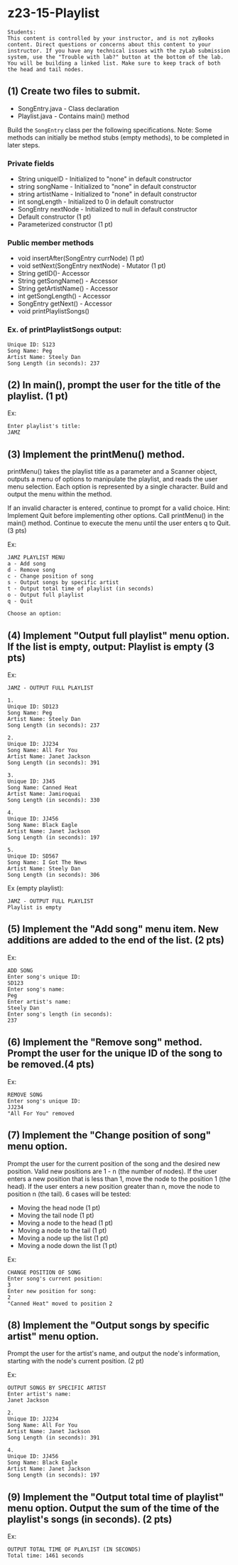 # z23-15-Playlist

    Students:
    This content is controlled by your instructor, and is not zyBooks content. Direct questions or concerns about this content to your instructor. If you have any technical issues with the zyLab submission system, use the "Trouble with lab?" button at the bottom of the lab.
    You will be building a linked list. Make sure to keep track of both the head and tail nodes.
 
## (1) Create two files to submit.

* SongEntry.java - Class declaration
* Playlist.java - Contains main() method

Build the `SongEntry` class per the following specifications. Note: Some methods can initially be method stubs (empty methods), to be completed in later steps.

###  Private fields

* String uniqueID - Initialized to "none" in default constructor
* string songName - Initialized to "none" in default constructor
* string artistName - Initialized to "none" in default constructor
* int songLength - Initialized to 0 in default constructor
* SongEntry nextNode - Initialized to null in default constructor
* Default constructor (1 pt)
* Parameterized constructor (1 pt)

###  Public member methods

* void insertAfter(SongEntry currNode) (1 pt)
* void setNext(SongEntry nextNode) - Mutator (1 pt)
* String getID()- Accessor
* String getSongName() - Accessor
* String getArtistName() - Accessor
* int getSongLength() - Accessor
* SongEntry getNext() - Accessor
* void printPlaylistSongs()

### Ex. of printPlaylistSongs output:

    Unique ID: S123
    Song Name: Peg
    Artist Name: Steely Dan
    Song Length (in seconds): 237

## (2) In main(), prompt the user for the title of the playlist. (1 pt) 

Ex:

    Enter playlist's title:
    JAMZ 

## (3) Implement the printMenu() method. 

printMenu() takes the playlist title as a parameter and a Scanner object, outputs a menu of options to manipulate the playlist, and reads the user menu selection. Each option is represented by a single character. Build and output the menu within the method.

If an invalid character is entered, continue to prompt for a valid choice. Hint: Implement Quit before implementing other options. Call printMenu() in the main() method. Continue to execute the menu until the user enters q to Quit. (3 pts) 

Ex:

    JAMZ PLAYLIST MENU
    a - Add song
    d - Remove song
    c - Change position of song
    s - Output songs by specific artist
    t - Output total time of playlist (in seconds)
    o - Output full playlist
    q - Quit
    
    Choose an option:

## (4) Implement "Output full playlist" menu option. If the list is empty, output: Playlist is empty (3 pts) 

Ex:

    JAMZ - OUTPUT FULL PLAYLIST
     
    1.
    Unique ID: SD123
    Song Name: Peg
    Artist Name: Steely Dan
    Song Length (in seconds): 237
     
    2.
    Unique ID: JJ234
    Song Name: All For You
    Artist Name: Janet Jackson
    Song Length (in seconds): 391
     
    3.
    Unique ID: J345
    Song Name: Canned Heat
    Artist Name: Jamiroquai
    Song Length (in seconds): 330
     
    4.
    Unique ID: JJ456
    Song Name: Black Eagle
    Artist Name: Janet Jackson
    Song Length (in seconds): 197
     
    5. 
    Unique ID: SD567
    Song Name: I Got The News
    Artist Name: Steely Dan
    Song Length (in seconds): 306

Ex (empty playlist):

    JAMZ - OUTPUT FULL PLAYLIST
    Playlist is empty

## (5) Implement the "Add song" menu item. New additions are added to the end of the list. (2 pts) 

Ex:

    ADD SONG
    Enter song's unique ID:
    SD123
    Enter song's name:
    Peg
    Enter artist's name:
    Steely Dan
    Enter song's length (in seconds):
    237

## (6) Implement the "Remove song" method. Prompt the user for the unique ID of the song to be removed.(4 pts) 

Ex:

    REMOVE SONG
    Enter song's unique ID:
    JJ234
    "All For You" removed

## (7) Implement the "Change position of song" menu option.

Prompt the user for the current position of the song and the desired new position. Valid new positions are 1 - n (the number of nodes). If the user enters a new position that is less than 1, move the node to the position 1 (the head). If the user enters a new position greater than n, move the node to position n (the tail). 6 cases will be tested:

* Moving the head node (1 pt)
* Moving the tail node (1 pt)
* Moving a node to the head (1 pt)
* Moving a node to the tail (1 pt)
* Moving a node up the list (1 pt)
* Moving a node down the list (1 pt) 

Ex:

    CHANGE POSITION OF SONG
    Enter song's current position:
    3
    Enter new position for song:
    2
    "Canned Heat" moved to position 2

## (8) Implement the "Output songs by specific artist" menu option.

Prompt the user for the artist's name, and output the node's information, starting with the node's current position. (2 pt) 

Ex:

    OUTPUT SONGS BY SPECIFIC ARTIST
    Enter artist's name:
    Janet Jackson
    
    2.
    Unique ID: JJ234
    Song Name: All For You
    Artist Name: Janet Jackson
    Song Length (in seconds): 391
    
    4.
    Unique ID: JJ456
    Song Name: Black Eagle
    Artist Name: Janet Jackson
    Song Length (in seconds): 197

## (9) Implement the "Output total time of playlist" menu option. Output the sum of the time of the playlist's songs (in seconds). (2 pts) 

Ex:

    OUTPUT TOTAL TIME OF PLAYLIST (IN SECONDS)
    Total time: 1461 seconds